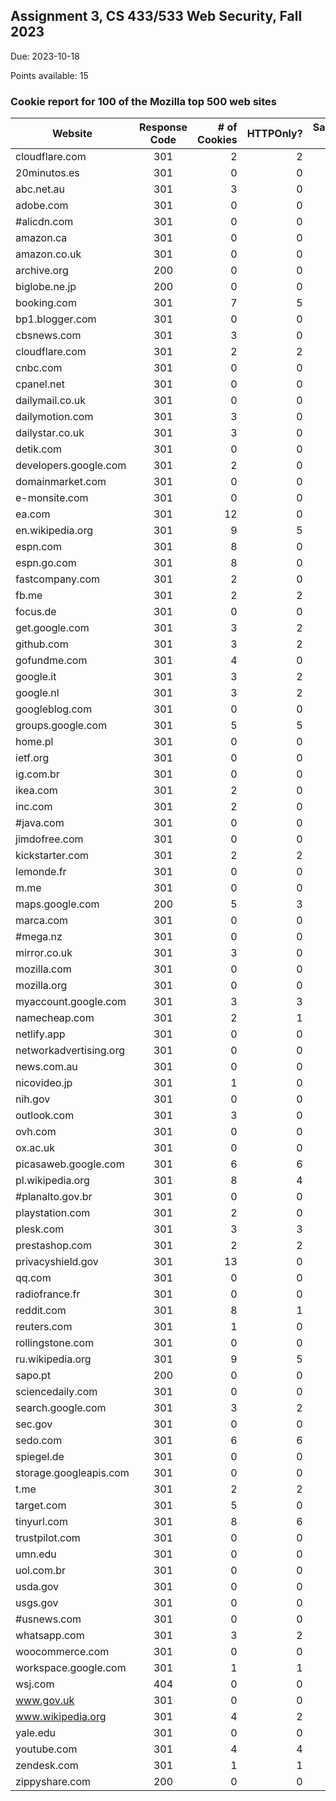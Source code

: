## Assignment 3, CS 433/533 Web Security, Fall 2023

Due: 2023-10-18

Points available: 15

### Cookie report for 100 of the Mozilla top 500 web sites




| Website        | Response Code | # of Cookies  | HTTPOnly? | SameSite mode |
| -------------  |:-------------:| -----:        |-------:   |----:          |
|cloudflare.com | 301 | 2 | 2 | none |
| 20minutos.es | 301 | 0 | 0 | none |
| abc.net.au | 301 | 3 | 0 | none |
| adobe.com | 301 | 0 | 0 | none |
| #alicdn.com | 301 | 0 | 0 | none |
| amazon.ca | 301 | 0 | 0 | none |
| amazon.co.uk | 301 | 0 | 0 | none |
| archive.org | 200 | 0 | 0 | none |
| biglobe.ne.jp | 200 | 0 | 0 | none |
| booking.com | 301 | 7 | 5 | strict |
| bp1.blogger.com | 301 | 0 | 0 | none |
| cbsnews.com | 301 | 3 | 0 | none |
| cloudflare.com | 301 | 2 | 2 | none |
| cnbc.com | 301 | 0 | 0 | none |
| cpanel.net | 301 | 0 | 0 | none |
| dailymail.co.uk | 301 | 0 | 0 | none |
| dailymotion.com | 301 | 3 | 0 | none |
| dailystar.co.uk | 301 | 3 | 0 | none |
| detik.com | 301 | 0 | 0 | none |
| developers.google.com | 301 | 2 | 0 | none |
| domainmarket.com | 301 | 0 | 0 | none |
| e-monsite.com | 301 | 0 | 0 | none |
| ea.com | 301 | 12 | 0 | none |
| en.wikipedia.org | 301 | 9 | 5 | none |
| espn.com | 301 | 8 | 0 | none |
| espn.go.com | 301 | 8 | 0 | none |
| fastcompany.com | 301 | 2 | 0 | none |
| fb.me | 301 | 2 | 2 | none |
| focus.de | 301 | 0 | 0 | none |
| get.google.com | 301 | 3 | 2 | none |
| github.com | 301 | 3 | 2 | none |
| gofundme.com | 301 | 4 | 0 | none |
| google.it | 301 | 3 | 2 | none |
| google.nl | 301 | 3 | 2 | none |
| googleblog.com | 301 | 0 | 0 | none |
| groups.google.com | 301 | 5 | 5 | none |
| home.pl | 301 | 0 | 0 | none |
| ietf.org | 301 | 0 | 0 | none |
| ig.com.br | 301 | 0 | 0 | none |
| ikea.com | 301 | 2 | 0 | none |
| inc.com | 301 | 2 | 0 | none |
| #java.com | 301 | 0 | 0 | none |
| jimdofree.com | 301 | 0 | 0 | none |
| kickstarter.com | 301 | 2 | 2 | none |
| lemonde.fr | 301 | 0 | 0 | none |
| m.me | 301 | 0 | 0 | none |
| maps.google.com | 200 | 5 | 3 | none |
| marca.com | 301 | 0 | 0 | none |
| #mega.nz | 301 | 0 | 0 | none |
| mirror.co.uk | 301 | 3 | 0 | none |
| mozilla.com | 301 | 0 | 0 | none |
| mozilla.org | 301 | 0 | 0 | none |
| myaccount.google.com | 301 | 3 | 3 | none |
| namecheap.com | 301 | 2 | 1 | none |
| netlify.app | 301 | 0 | 0 | none |
| networkadvertising.org | 301 | 0 | 0 | none |
| news.com.au | 301 | 0 | 0 | none |
| nicovideo.jp | 301 | 1 | 0 | none |
| nih.gov | 301 | 0 | 0 | none |
| outlook.com | 301 | 3 | 0 | none |
| ovh.com | 301 | 0 | 0 | none |
| ox.ac.uk | 301 | 0 | 0 | none |
| picasaweb.google.com | 301 | 6 | 6 | none |
| pl.wikipedia.org | 301 | 8 | 4 | none |
| #planalto.gov.br | 301 | 0 | 0 | none |
| playstation.com | 301 | 2 | 0 | none |
| plesk.com | 301 | 3 | 3 | none |
| prestashop.com | 301 | 2 | 2 | none |
| privacyshield.gov | 301 | 13 | 0 | none |
| qq.com | 301 | 0 | 0 | none |
| radiofrance.fr | 301 | 0 | 0 | none |
| reddit.com | 301 | 8 | 1 | strict |
| reuters.com | 301 | 1 | 0 | none |
| rollingstone.com | 301 | 0 | 0 | none |
| ru.wikipedia.org | 301 | 9 | 5 | none |
| sapo.pt | 200 | 0 | 0 | none |
| sciencedaily.com | 301 | 0 | 0 | none |
| search.google.com | 301 | 3 | 2 | none |
| sec.gov | 301 | 0 | 0 | none |
| sedo.com | 301 | 6 | 6 | none |
| spiegel.de | 301 | 0 | 0 | none |
| storage.googleapis.com | 301 | 0 | 0 | none |
| t.me | 301 | 2 | 2 | none |
| target.com | 301 | 5 | 0 | none |
| tinyurl.com | 301 | 8 | 6 | none |
| trustpilot.com | 301 | 0 | 0 | none |
| umn.edu | 301 | 0 | 0 | none |
| uol.com.br | 301 | 0 | 0 | none |
| usda.gov | 301 | 0 | 0 | none |
| usgs.gov | 301 | 0 | 0 | none |
| #usnews.com | 301 | 0 | 0 | none |
| whatsapp.com | 301 | 3 | 2 | none |
| woocommerce.com | 301 | 0 | 0 | none |
| workspace.google.com | 301 | 1 | 1 | none |
| wsj.com | 404 | 0 | 0 | none |
| www.gov.uk | 301 | 0 | 0 | none |
| www.wikipedia.org | 301 | 4 | 2 | none |
| yale.edu | 301 | 0 | 0 | none |
| youtube.com | 301 | 4 | 4 | none |
| zendesk.com | 301 | 1 | 1 | none |
| zippyshare.com | 200 | 0 | 0 | none |
